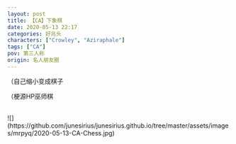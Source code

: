 ```yaml
---
layout: post
title: 【CA】下象棋
date: 2020-05-13 22:17
categories: 好兆头
characters: ["Crowley", "Aziraphale"]
tags: ["CA"]
pov: 第三人称
origin: 名人朋友圈
---
```


（自己缩小变成棋子

（梗源HP巫师棋

<br>
![](https://github.com/junesirius/junesirius.github.io/tree/master/assets/images/mrpyq/2020-05-13-CA-Chess.jpg)
